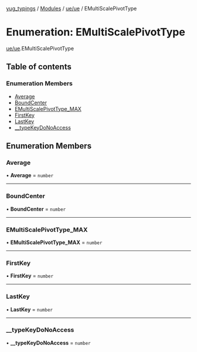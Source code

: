 [yug_typings](../README.md) / [Modules](../modules.md) / [ue/ue](../modules/ue_ue.md) / EMultiScalePivotType

# Enumeration: EMultiScalePivotType

[ue/ue](../modules/ue_ue.md).EMultiScalePivotType

## Table of contents

### Enumeration Members

- [Average](ue_ue.EMultiScalePivotType.md#average)
- [BoundCenter](ue_ue.EMultiScalePivotType.md#boundcenter)
- [EMultiScalePivotType\_MAX](ue_ue.EMultiScalePivotType.md#emultiscalepivottype_max)
- [FirstKey](ue_ue.EMultiScalePivotType.md#firstkey)
- [LastKey](ue_ue.EMultiScalePivotType.md#lastkey)
- [\_\_typeKeyDoNoAccess](ue_ue.EMultiScalePivotType.md#__typekeydonoaccess)

## Enumeration Members

### Average

• **Average** = `number`

___

### BoundCenter

• **BoundCenter** = `number`

___

### EMultiScalePivotType\_MAX

• **EMultiScalePivotType\_MAX** = `number`

___

### FirstKey

• **FirstKey** = `number`

___

### LastKey

• **LastKey** = `number`

___

### \_\_typeKeyDoNoAccess

• **\_\_typeKeyDoNoAccess** = `number`
